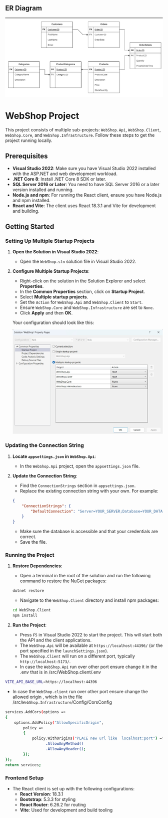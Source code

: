 ## ER Diagram

![ER Diagram](./database/ER.jpg)

# WebShop Project

This project consists of multiple sub-projects: `WebShop.Api`, `WebShop.Client`, `WebShop.Core`, and `WebShop.Infrastructure`. Follow these steps to get the project running locally.




## Prerequisites

- **Visual Studio 2022**: Make sure you have Visual Studio 2022 installed with the ASP.NET and web development workload.
- **.NET Core 8**: Install .NET Core 8 SDK or later.
- **SQL Server 2016 or Later**: You need to have SQL Server 2016 or a later version installed and running.
- **Node.js and npm**: For running the React client, ensure you have Node.js and npm installed.
- **React and Vite**: The client uses React 18.3.1 and Vite for development and building.

## Getting Started

### Setting Up Multiple Startup Projects

1. **Open the Solution in Visual Studio 2022**:
    - Open the `WebShop.sln` solution file in Visual Studio 2022.

2. **Configure Multiple Startup Projects**:
    - Right-click on the solution in the Solution Explorer and select **Properties**.
    - In the **Common Properties** section, click on **Startup Project**.
    - Select **Multiple startup projects**.
    - Set the `Action` for `WebShop.Api` and `WebShop.Client` to `Start`.
    - Ensure `WebShop.Core` and `WebShop.Infrastructure` are set to `None`.
    - Click **Apply** and then **OK**.

   Your configuration should look like this:

   ![Multiple Startup Projects](./configstartup.jpg) 
### Updating the Connection String

1. **Locate `appsettings.json` in `WebShop.Api`**:
    - In the `WebShop.Api` project, open the `appsettings.json` file.

2. **Update the Connection String**:
    - Find the `ConnectionStrings` section in `appsettings.json`.
    - Replace the existing connection string with your own. For example:
    ```json
    {
        "ConnectionStrings": {
            "DefaultConnection": "Server=YOUR_SERVER;Database=YOUR_DATABASE;User Id=YOUR_USER;Password=YOUR_PASSWORD;"
        }
    }
    ```
    - Make sure the database is accessible and that your credentials are correct.
    - Save the file.

### Running the Project

1. **Restore Dependencies**:
    - Open a terminal in the root of the solution and run the following command to restore the NuGet packages:
    ```bash
    dotnet restore
    ```
    - Navigate to the `WebShop.Client` directory and install npm packages:
    ```bash
    cd WebShop.Client
    npm install
    ```

2. **Run the Project**:
    - Press `F5` in Visual Studio 2022 to start the project. This will start both the API and the client applications.
    - The `WebShop.Api` will be available at `https://localhost:44396/` (or the port specified in the `launchSettings.json`).
    - The `WebShop.Client` will run on a different port, typically `http://localhost:5173/`.
    - In case the `WebShop.Api` run over other port ensure change it in the .env that is in /src/WebShop.client/.env
 ```bash
VITE_API_BASE_URL=https://localhost:44396
   ```
 - In case the `WebShop.client` run over other port ensure change the allowed origin , which is in the file /src/`WebShop.Infrastructure`/Config/CorsConfig
 ```bash
 services.AddCors(options =>
 {
     options.AddPolicy("AllowSpecificOrigin",
         policy =>
         {
             policy.WithOrigins("PLACE new url like  localhost:port") =>policy.WithOrigins("http://localhost:5173")  // Add the origin you want to allow
                   .AllowAnyMethod()
                   .AllowAnyHeader();
         });
 });
 return services;
   ```

### Frontend Setup

- The React client is set up with the following configurations:
    - **React Version**: 18.3.1
    - **Bootstrap**: 5.3.3 for styling
    - **React Router**: 6.26.2 for routing
    - **Vite**: Used for development and build tooling

